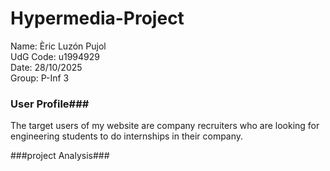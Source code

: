 # Hypermedia-Project
Name: Èric Luzón Pujol  
UdG Code: u1994929  
Date: 28/10/2025  
Group: P-Inf 3  

### User Profile###
The target users of my website are company recruiters who are looking for engineering students to do internships in their company.

###project Analysis###
